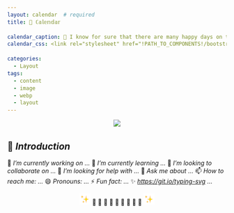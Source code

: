 ```yaml
---
layout: calendar  # required
title: 📆 ℂ𝕒𝕝𝕖𝕟𝕕𝕒𝕣

calendar_caption: 💜 I know for sure that there are many happy days on this calendar! 💜   # optional
calendar_css: <link rel="stylesheet" href="!PATH_TO_COMPONENTS!/bootstrap-calendar/css/calendar.css">

categories:
  - Layout
tags:
  - content
  - image
  - webp
  - layout
---
```



<p align="center">	
  <img src="https://raw.githubusercontent.com/sofijacom/sofijacom.github.io/9c828822ff366f233c00d36dc8abd12381f64e2b/assets/icons/gray_line.svg" />
</p>


## 📜 _Introduction_

🔭 _I’m currently working on ..._
🌱 _I’m currently learning ..._
👯 _I’m looking to collaborate on ..._
🤔 _I’m looking for help with ..._
💬 _Ask me about ..._
📫 _How to reach me: ..._
😄 _Pronouns: ..._
⚡ _Fun fact: ..._
✨ _https://git.io/typing-svg ..._

<p align="center">
   <img
    src="https://github.com/sofijacom/sofijacom.github.io/blob/master/assets/web/Sparkles.webp"
    width="25"
    height="25"
/>	
🦋 🦋 🦋 🦋 🦋 🦋 🦋 🦋 🦋  
<img
 src="https://github.com/sofijacom/sofijacom.github.io/blob/master/assets/web/Sparkles.webp"
 width="25"
 height="25"
/>
</p>
